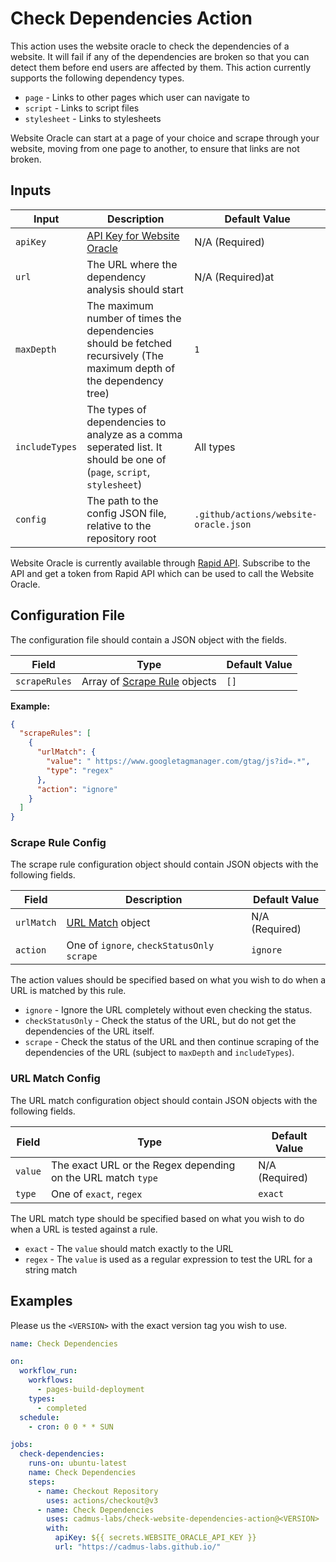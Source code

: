 # Check Dependencies Action

This action uses the website oracle to check the dependencies of a website. It will fail if any of the dependencies are broken so that you can detect them before end users are affected by them. This action currently supports the following dependency types.

- `page` - Links to other pages which user can navigate to
- `script` - Links to script files
- `stylesheet` - Links to stylesheets

Website Oracle can start at a page of your choice and scrape through your website, moving from one page to another, to ensure that links are not broken.

## Inputs

| Input          | Description                                                                                                           | Default Value                         |
| -------------- | --------------------------------------------------------------------------------------------------------------------- | ------------------------------------- |
| `apiKey`       | [API Key for Website Oracle](https://rapidapi.com/cadmus-labs-cadmus-labs-admin/api/website-oracle/)                  | N/A (Required)                        |
| `url`          | The URL where the dependency analysis should start                                                                    | N/A (Required)at                      |
| `maxDepth`     | The maximum number of times the dependencies should be fetched recursively (The maximum depth of the dependency tree) | `1`                                   |
| `includeTypes` | The types of dependencies to analyze as a comma seperated list. It should be one of (`page`, `script`, `stylesheet`)  | All types                             |
| `config`       | The path to the config JSON file, relative to the repository root                                                     | `.github/actions/website-oracle.json` |

Website Oracle is currently available through [Rapid API](https://rapidapi.com/cadmus-labs-cadmus-labs-admin/api/website-oracle/). Subscribe to the API and get a token from Rapid API which can be used to call the Website Oracle.

## Configuration File

The configuration file should contain a JSON object with the fields.

| Field         | Type                                                | Default Value |
| ------------- | --------------------------------------------------- | ------------- |
| `scrapeRules` | Array of [Scrape Rule](#scrape-rule-config) objects | `[]`          |

**Example:**

```json
{
  "scrapeRules": [
    {
      "urlMatch": {
        "value": " https://www.googletagmanager.com/gtag/js?id=.*",
        "type": "regex"
      },
      "action": "ignore"
    }
  ]
}
```

### Scrape Rule Config

The scrape rule configuration object should contain JSON objects with the following fields.

| Field      | Description                                 | Default Value  |
| ---------- | ------------------------------------------- | -------------- |
| `urlMatch` | [URL Match](#url-match-config) object       | N/A (Required) |
| `action`   | One of `ignore`, `checkStatusOnly` `scrape` | `ignore`       |

The action values should be specified based on what you wish to do when a URL is matched by this rule.

- `ignore` - Ignore the URL completely without even checking the status.
- `checkStatusOnly` - Check the status of the URL, but do not get the dependencies of the URL itself.
- `scrape` - Check the status of the URL and then continue scraping of the dependencies of the URL (subject to `maxDepth` and `includeTypes`).

### URL Match Config

The URL match configuration object should contain JSON objects with the following fields.

| Field   | Type                                                         | Default Value  |
| ------- | ------------------------------------------------------------ | -------------- |
| `value` | The exact URL or the Regex depending on the URL match `type` | N/A (Required) |
| `type`  | One of `exact`, `regex`                                      | `exact`        |

The URL match type should be specified based on what you wish to do when a URL is tested against a rule.

- `exact` - The `value` should match exactly to the URL
- `regex` - The `value` is used as a regular expression to test the URL for a string match

## Examples

Please us the `<VERSION>` with the exact version tag you wish to use.

```yaml
name: Check Dependencies

on:
  workflow_run:
    workflows:
      - pages-build-deployment
    types:
      - completed
  schedule:
    - cron: 0 0 * * SUN

jobs:
  check-dependencies:
    runs-on: ubuntu-latest
    name: Check Dependencies
    steps:
      - name: Checkout Repository
        uses: actions/checkout@v3
      - name: Check Dependencies
        uses: cadmus-labs/check-website-dependencies-action@<VERSION>
        with:
          apiKey: ${{ secrets.WEBSITE_ORACLE_API_KEY }}
          url: "https://cadmus-labs.github.io/"
```
